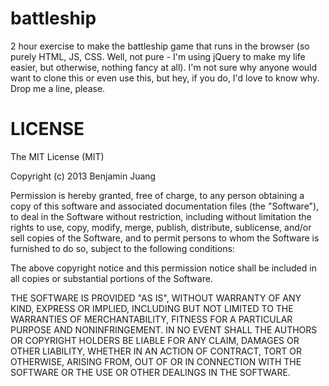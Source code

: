 battleship
==========
2 hour exercise to make the battleship game that runs in the browser (so purely HTML, JS, CSS.  Well, not pure - I'm using jQuery to make my life easier, but otherwise, nothing fancy at all).  I'm not sure why anyone would want to clone this or even use this, but hey, if you do, I'd love to know why.  Drop me a line, please.


LICENSE
==========
The MIT License (MIT)

Copyright (c) 2013 Benjamin Juang

Permission is hereby granted, free of charge, to any person obtaining a copy of
this software and associated documentation files (the "Software"), to deal in
the Software without restriction, including without limitation the rights to
use, copy, modify, merge, publish, distribute, sublicense, and/or sell copies of
the Software, and to permit persons to whom the Software is furnished to do so,
subject to the following conditions:

The above copyright notice and this permission notice shall be included in all
copies or substantial portions of the Software.

THE SOFTWARE IS PROVIDED "AS IS", WITHOUT WARRANTY OF ANY KIND, EXPRESS OR
IMPLIED, INCLUDING BUT NOT LIMITED TO THE WARRANTIES OF MERCHANTABILITY, FITNESS
FOR A PARTICULAR PURPOSE AND NONINFRINGEMENT. IN NO EVENT SHALL THE AUTHORS OR
COPYRIGHT HOLDERS BE LIABLE FOR ANY CLAIM, DAMAGES OR OTHER LIABILITY, WHETHER
IN AN ACTION OF CONTRACT, TORT OR OTHERWISE, ARISING FROM, OUT OF OR IN
CONNECTION WITH THE SOFTWARE OR THE USE OR OTHER DEALINGS IN THE SOFTWARE.
